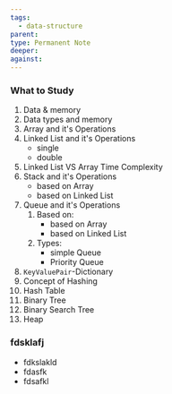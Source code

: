 ```yaml
---
tags:
  - data-structure
parent: 
type: Permanent Note
deeper: 
against:
---
```

### What to Study
1. Data & memory
2. Data types and memory
3. Array and it's Operations
4. Linked List and it's Operations
	- single
	- double
5. Linked List VS Array Time Complexity
6. Stack and it's Operations
	- based on Array
	- based on Linked List
7. Queue and it's Operations
	1. Based on:
		- based on Array
		- based on Linked List
	2. Types:
		- simple Queue
		- Priority Queue
8. `KeyValuePair`-Dictionary 
9. Concept of Hashing
10. Hash Table
11. Binary Tree
12. Binary Search Tree
13. Heap
### fdsklafj
- fdkslakld
- fdasfk
- fdsafkl